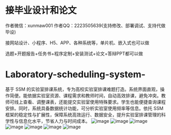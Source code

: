 # 接毕业设计和论文
作者微信：xunmaw001  作者QQ：2223505639(支持修改、部署调试、支持代做毕设)

接网站设计、小程序、H5、APP、各种系统等，单片机、嵌入式也可以做

选题+开题报告+任务书+程序定制+安装测试+论文+答辩PPT都可以做
# Laboratory-scheduling-system-
基于 SSM 的实验室排课系统，专为高校实验室排课难题打造。系统界面直观，操作简便。能依据实验室资源、课程需求和教师时间，自动高效排课，避免冲突。教师可线上查看、调整课表，还能提交实验室使用特殊要求。学生也能便捷查询课程安排。同时，系统具备数据统计功能，可分析实验室使用频率等信息。依托 SSM 框架的稳定性与扩展性，保障系统高效运行、数据安全，提升实验室排课管理的科学性与信息化水平，节省人力与时间成本。 
![image](https://github.com/user-attachments/assets/56ce3304-76ce-4e6b-9aee-9c1a972220e1)
![image](https://github.com/user-attachments/assets/d3572dff-25f8-4f49-a393-722646ac8031)
![image](https://github.com/user-attachments/assets/867c0d92-49a6-4bb2-b5c8-23b10244c500)
![image](https://github.com/user-attachments/assets/3bd8ec22-d717-4986-ad16-dd7c0e1bf182)
![image](https://github.com/user-attachments/assets/a34a2981-b8e2-4ea7-bae6-d082c119e4ae)
![image](https://github.com/user-attachments/assets/1e44ed96-80fd-42e6-abf1-a75d26875cb8)
![image](https://github.com/user-attachments/assets/7c54062b-a9f5-450a-97ec-9aa0d629846a)
